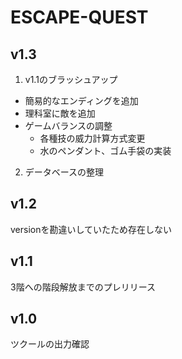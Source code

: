 # ESCAPE-QUEST

## v1.3
1. v1.1のブラッシュアップ
- 簡易的なエンディングを追加
- 理科室に敵を追加
- ゲームバランスの調整
    - 各種技の威力計算方式変更
    - 水のペンダント、ゴム手袋の実装
2. データベースの整理

## v1.2
versionを勘違いしていたため存在しない

## v1.1
3階への階段解放までのプレリリース

## v1.0
ツクールの出力確認
